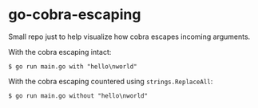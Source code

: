 # go-cobra-escaping

Small repo just to help visualize how cobra escapes incoming arguments.

With the cobra escaping intact:
```
$ go run main.go with "hello\nworld"
```

With the cobra escaping countered using `strings.ReplaceAll`:
```
$ go run main.go without "hello\nworld"
```
